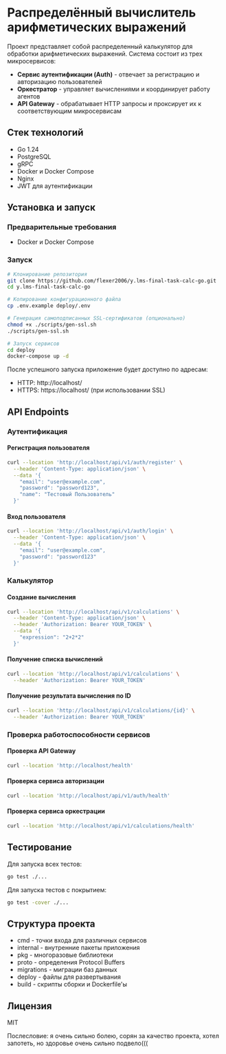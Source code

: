 # Распределённый вычислитель арифметических выражений

Проект представляет собой распределенный калькулятор для обработки арифметических выражений. Система состоит из трех микросервисов:
- **Сервис аутентификации (Auth)** - отвечает за регистрацию и авторизацию пользователей
- **Оркестратор** - управляет вычислениями и координирует работу агентов
- **API Gateway** - обрабатывает HTTP запросы и проксирует их к соответствующим микросервисам

## Стек технологий
- Go 1.24
- PostgreSQL
- gRPC
- Docker и Docker Compose
- Nginx
- JWT для аутентификации

## Установка и запуск

### Предварительные требования
- Docker и Docker Compose

### Запуск
```bash
# Клонирование репозитория
git clone https://github.com/flexer2006/y.lms-final-task-calc-go.git
cd y.lms-final-task-calc-go

# Копирование конфигурационного файла
cp .env.example deploy/.env

# Генерация самоподписанных SSL-сертификатов (опционально)
chmod +x ./scripts/gen-ssl.sh
./scripts/gen-ssl.sh

# Запуск сервисов
cd deploy
docker-compose up -d
```

После успешного запуска приложение будет доступно по адресам:
- HTTP: http://localhost/
- HTTPS: https://localhost/ (при использовании SSL)

## API Endpoints

### Аутентификация

#### Регистрация пользователя
```bash
curl --location 'http://localhost/api/v1/auth/register' \
  --header 'Content-Type: application/json' \
  --data '{
    "email": "user@example.com",
    "password": "password123",
    "name": "Тестовый Пользователь"
  }'
```

#### Вход пользователя
```bash
curl --location 'http://localhost/api/v1/auth/login' \
  --header 'Content-Type: application/json' \
  --data '{
    "email": "user@example.com",
    "password": "password123"
  }'
```

### Калькулятор

#### Создание вычисления
```bash
curl --location 'http://localhost/api/v1/calculations' \
  --header 'Content-Type: application/json' \
  --header 'Authorization: Bearer YOUR_TOKEN' \
  --data '{
    "expression": "2+2*2"
  }'
```

#### Получение списка вычислений
```bash
curl --location 'http://localhost/api/v1/calculations' \
  --header 'Authorization: Bearer YOUR_TOKEN'
```

#### Получение результата вычисления по ID
```bash
curl --location 'http://localhost/api/v1/calculations/{id}' \
  --header 'Authorization: Bearer YOUR_TOKEN'
```

### Проверка работоспособности сервисов

#### Проверка API Gateway
```bash
curl --location 'http://localhost/health'
```

#### Проверка сервиса авторизации
```bash
curl --location 'http://localhost/api/v1/auth/health'
```

#### Проверка сервиса оркестрации
```bash
curl --location 'http://localhost/api/v1/calculations/health'
```

## Тестирование

Для запуска всех тестов:
```bash
go test ./...
```

Для запуска тестов с покрытием:
```bash
go test -cover ./...
```

## Структура проекта

- cmd - точки входа для различных сервисов
- internal - внутренние пакеты приложения
- pkg - многоразовые библиотеки
- proto - определения Protocol Buffers
- migrations - миграции баз данных
- deploy - файлы для развертывания
- build - скрипты сборки и Dockerfile'ы

## Лицензия
MIT

Послесловие: я очень сильно болею, сорян за качество проекта, хотел запотеть, но здоровье очень сильно подвело(((